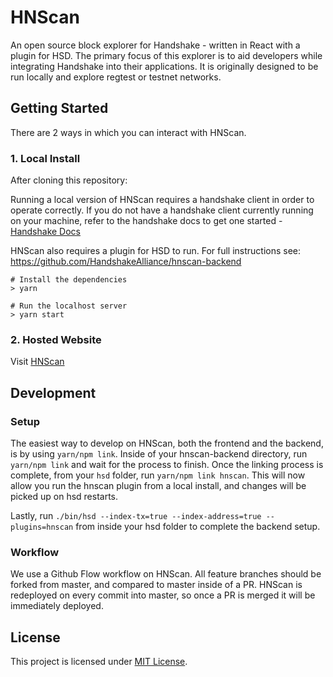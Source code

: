 # HNScan

An open source block explorer for Handshake - written in React with a plugin for HSD. The primary focus of this explorer is to aid developers while integrating Handshake into their applications. It is originally designed to be run locally and explore regtest or testnet networks.

## Getting Started

There are 2 ways in which you can interact with HNScan.

### 1. Local Install

After cloning this repository:

Running a local version of HNScan requires a handshake client in order to operate correctly. If you do not have a handshake client currently running on your machine, refer to the handshake docs to get one started - [Handshake Docs](https://handshake-org.github.io/api-docs/?shell--cli#introduction)

HNScan also requires a plugin for HSD to run. For full instructions see: https://github.com/HandshakeAlliance/hnscan-backend

```
# Install the dependencies
> yarn

# Run the localhost server
> yarn start
```

### 2. Hosted Website

Visit [HNScan](https://HNScan.com)

## Development

### Setup

The easiest way to develop on HNScan, both the frontend and the backend, is by using `yarn/npm link`. Inside of your hnscan-backend directory, run `yarn/npm link` and wait for the process to finish.
Once the linking process is complete, from your `hsd` folder, run `yarn/npm link hnscan`. This will now allow you run the hnscan plugin from a local install, and changes will be picked up on hsd restarts.

Lastly, run `./bin/hsd --index-tx=true --index-address=true --plugins=hnscan` from inside your hsd folder to complete the backend setup.

### Workflow

We use a Github Flow workflow on HNScan. All feature branches should be forked from master, and compared to master inside of a PR. HNScan is redeployed on every commit into master, so once a PR is merged it will be immediately deployed.

## License

This project is licensed under [MIT License](/LICENSE).
